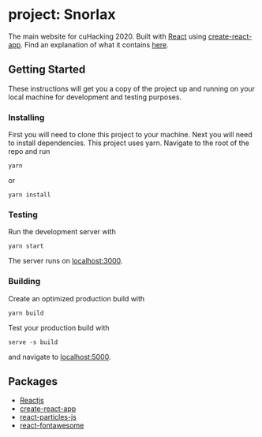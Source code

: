 # project: Snorlax

The main website for cuHacking 2020. Built with [React](https://reactjs.org/) using [create-react-app](https://github.com/facebook/create-react-app). Find an explanation of what it contains [here](https://github.com/cuhacking/cuHacking-wiki/wiki/Website).

## Getting Started

These instructions will get you a copy of the project up and running on your local machine for development and testing purposes. 

### Installing
First you will need to clone this project to your machine.
Next you will need to install dependencies. This project uses yarn. Navigate to the root of the repo and run 
```
yarn
```
or
```
yarn install
```

### Testing
Run the development server with
```
yarn start
```
The server runs on [localhost:3000](localhost:3000). 

### Building
Create an optimized production build with
```
yarn build
```
Test your production build with
```
serve -s build
```
and navigate to [localhost:5000](localhost:5000).

## Packages

* [Reactjs](https://reactjs.org/docs/getting-started.html)
* [create-react-app](https://github.com/facebook/create-react-app)
* [react-particles-js](https://github.com/Wufe/react-particles-js)
* [react-fontawesome](https://github.com/FortAwesome/react-fontawesome)
